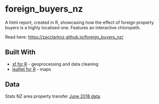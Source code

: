 # foreign_buyers_nz

A html report, created in R, showcasing how the effect of foreign property buyers is a highly localised one.
Features an interactive chloropeth.

Read here: https://zacclarknz.github.io/foreign_buyers_nz/

## Built With
* [sf for R](https://github.com/r-spatial/sf) - geoprocessing and data cleaning
* [leaflet for R](https://rstudio.github.io/leaflet/) - maps

## Data
Stats NZ area property transfer [June 2018 data](https://www.stats.govt.nz/information-releases/property-transfer-statistics-march-2018-quarter).

